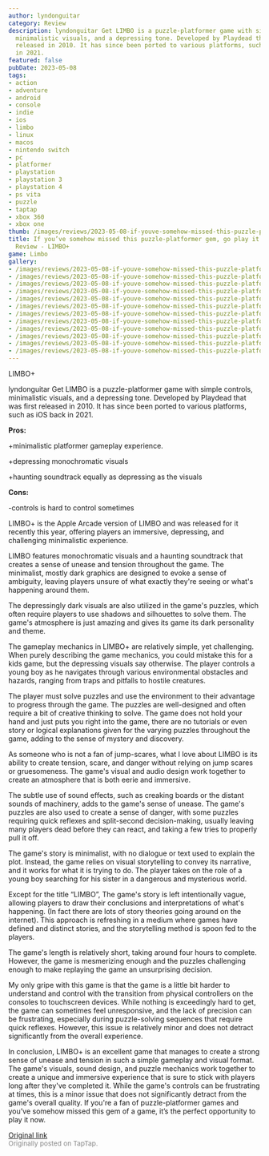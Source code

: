 ```yaml
---
author: lyndonguitar
category: Review
description: lyndonguitar Get LIMBO is a puzzle-platformer game with simple controls,
  minimalistic visuals, and a depressing tone. Developed by Playdead that was first
  released in 2010. It has since been ported to various platforms, such as iOS back
  in 2021.
featured: false
pubDate: 2023-05-08
tags:
- action
- adventure
- android
- console
- indie
- ios
- limbo
- linux
- macos
- nintendo switch
- pc
- platformer
- playstation
- playstation 3
- playstation 4
- ps vita
- puzzle
- taptap
- xbox 360
- xbox one
thumb: /images/reviews/2023-05-08-if-youve-somehow-missed-this-puzzle-platformer-gem-go-play-it-now--full-review---limbo-0.avif
title: If you’ve somehow missed this puzzle-platformer gem, go play it now | Full
  Review - LIMBO+
game: Limbo
gallery:
- /images/reviews/2023-05-08-if-youve-somehow-missed-this-puzzle-platformer-gem-go-play-it-now--full-review---limbo-0.avif
- /images/reviews/2023-05-08-if-youve-somehow-missed-this-puzzle-platformer-gem-go-play-it-now--full-review---limbo-1.avif
- /images/reviews/2023-05-08-if-youve-somehow-missed-this-puzzle-platformer-gem-go-play-it-now--full-review---limbo-2.avif
- /images/reviews/2023-05-08-if-youve-somehow-missed-this-puzzle-platformer-gem-go-play-it-now--full-review---limbo-3.avif
- /images/reviews/2023-05-08-if-youve-somehow-missed-this-puzzle-platformer-gem-go-play-it-now--full-review---limbo-4.avif
- /images/reviews/2023-05-08-if-youve-somehow-missed-this-puzzle-platformer-gem-go-play-it-now--full-review---limbo-5.avif
- /images/reviews/2023-05-08-if-youve-somehow-missed-this-puzzle-platformer-gem-go-play-it-now--full-review---limbo-6.avif
- /images/reviews/2023-05-08-if-youve-somehow-missed-this-puzzle-platformer-gem-go-play-it-now--full-review---limbo-7.avif
- /images/reviews/2023-05-08-if-youve-somehow-missed-this-puzzle-platformer-gem-go-play-it-now--full-review---limbo-8.avif
- /images/reviews/2023-05-08-if-youve-somehow-missed-this-puzzle-platformer-gem-go-play-it-now--full-review---limbo-9.avif
- /images/reviews/2023-05-08-if-youve-somehow-missed-this-puzzle-platformer-gem-go-play-it-now--full-review---limbo-10.avif
- /images/reviews/2023-05-08-if-youve-somehow-missed-this-puzzle-platformer-gem-go-play-it-now--full-review---limbo-11.avif
---
```

LIMBO+

lyndonguitar
Get
LIMBO is a puzzle-platformer game with simple controls, minimalistic visuals, and a depressing tone. Developed by Playdead that was first released in 2010. It has since been ported to various platforms, such as iOS back in 2021.


**Pros:**


+minimalistic platformer gameplay experience.

+depressing monochromatic visuals

+haunting soundtrack equally as depressing as the visuals


**Cons:**


-controls is hard to control sometimes

LIMBO+ is the Apple Arcade version of LIMBO and was released for it recently this year, offering players an immersive, depressing, and challenging minimalistic experience.

LIMBO features monochromatic visuals and a haunting soundtrack that creates a sense of unease and tension throughout the game. The minimalist, mostly dark graphics are designed to evoke a sense of ambiguity, leaving players unsure of what exactly they're seeing or what's happening around them.

The depressingly dark visuals are also utilized in the game's puzzles, which often require players to use shadows and silhouettes to solve them. The game's atmosphere is just amazing and gives its game its dark personality and theme.

The gameplay mechanics in LIMBO+ are relatively simple, yet challenging. When purely describing the game mechanics, you could mistake this for a kids game, but the depressing visuals say otherwise. The player controls a young boy as he navigates through various environmental obstacles and hazards, ranging from traps and pitfalls to hostile creatures.

The player must solve puzzles and use the environment to their advantage to progress through the game. The puzzles are well-designed and often require a bit of creative thinking to solve. The game does not hold your hand and just puts you right into the game, there are no tutorials or even story or logical explanations given for the varying puzzles throughout the game, adding to the sense of mystery and discovery.

As someone who is not a fan of jump-scares, what I love about LIMBO is its ability to create tension, scare, and danger without relying on jump scares or gruesomeness. The game's visual and audio design work together to create an atmosphere that is both eerie and immersive.

The subtle use of sound effects, such as creaking boards or the distant sounds of machinery, adds to the game's sense of unease. The game's puzzles are also used to create a sense of danger, with some puzzles requiring quick reflexes and split-second decision-making, usually leaving many players dead before they can react, and taking a few tries to properly pull it off.

The game's story is minimalist, with no dialogue or text used to explain the plot. Instead, the game relies on visual storytelling to convey its narrative, and it works for what it is trying to do. The player takes on the role of a young boy searching for his sister in a dangerous and mysterious world.

Except for the title “LIMBO”, The game's story is left intentionally vague, allowing players to draw their conclusions and interpretations of what's happening. (In fact there are lots of story theories going around on the internet). This approach is refreshing in a medium where games have defined and distinct stories, and the storytelling method is spoon fed to the players.

The game's length is relatively short, taking around four hours to complete. However, the game is mesmerizing enough and the puzzles challenging enough to make replaying the game an unsurprising decision.

My only gripe with this game is that the game is a little bit harder to understand and control with the transition from physical controllers on the consoles to touchscreen devices. While nothing is exceedingly hard to get, the game can sometimes feel unresponsive, and the lack of precision can be frustrating, especially during puzzle-solving sequences that require quick reflexes. However, this issue is relatively minor and does not detract significantly from the overall experience.

In conclusion, LIMBO+ is an excellent game that manages to create a strong sense of unease and tension in such a simple gameplay and visual format. The game's visuals, sound design, and puzzle mechanics work together to create a unique and immersive experience that is sure to stick with players long after they've completed it. While the game's controls can be frustrating at times, this is a minor issue that does not significantly detract from the game's overall quality. If you're a fan of puzzle-platformer games and you’ve somehow missed this gem of a game, it’s the perfect opportunity to play it now.

[Original link](https://www.taptap.io/post/5376417)<br><span style="font-size: 0.95em; color: #888;">Originally posted on TapTap.</span>